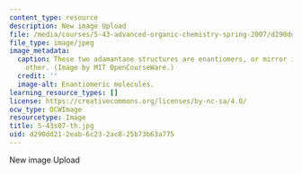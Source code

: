 ```yaml
---
content_type: resource
description: New image Upload
file: /media/courses/5-43-advanced-organic-chemistry-spring-2007/d290dd212eab6c232ac825b73b63a775_5-43s07-th.jpg
file_type: image/jpeg
image_metadata:
  caption: These two adamantane structures are enantiomers, or mirror images, of each
    other. (Image by MIT OpenCourseWare.)
  credit: ''
  image-alt: Enantiomeric molecules.
learning_resource_types: []
license: https://creativecommons.org/licenses/by-nc-sa/4.0/
ocw_type: OCWImage
resourcetype: Image
title: 5-43s07-th.jpg
uid: d290dd21-2eab-6c23-2ac8-25b73b63a775
---
```

New image Upload